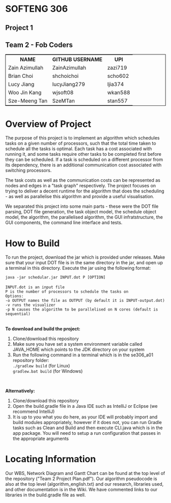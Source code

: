 <h1>SOFTENG 306</h1>
<h2>Project 1</h2>
<h2>Team 2 - Fob Coders</h2>
<table style="width: 100%; border: 1px solid black">
<tr>
    <th>NAME</th>
    <th>GITHUB USERNAME</th>
    <th>UPI</th>
</tr>
<tr>
<tr>
    <td>Zain Azimullah</td>
    <td>ZainAzimullah</td>
    <td>zazi719</td>
</tr>
<tr>
    <td>Brian Choi</td>
    <td>shchoichoi</td>
    <td>scho602</td>
</tr>
<tr>
    <td>Lucy Jiang</td>
    <td>lucyJiang279</td>
    <td>ljia374</td>
</tr>
<tr>
    <td>Woo Jin Kang</td>
    <td>wjsoft08</td>
    <td>wkan588</td>
</tr>
<tr>
    <td>Sze-Meeng Tan</td>
    <td>SzeMTan</td>
    <td>stan557</td>
</tr>
</table>
<h1>Overview of Project</h1>
<p>
    The purpose of this project is to implement an algorithm which schedules tasks on a given number of processors,
    such that the total time taken to schedule all the tasks is optimal.  Each task has a cost associated with running it,
    and some tasks require other tasks to be completed first before they can be scheduled.  If a task is scheduled on a different
    processor from its dependency, there is an additional communication cost associated with switching processors.
</p>
<p>
    The task costs as well as the communication costs can be represented as nodes and edges in a "task graph" respectively.
    The project focuses on trying to deliver a decent runtime for the algorithm that does the scheduling - as well as parallelise
    this algorithm and provide a useful visualisation.
</p>
<p>
    We separated this project into some main parts - these were the DOT file parsing, DOT file generation, the task object model,
    the schedule object model, the algorithm, the parallelised algorithm, the GUI infratstructure, the GUI components, the command line
    interface and tests.
</p>
<h1>How to Build</h1>
<p>
    To run the project, download the jar which is provided under releases.  Make sure that your input DOT file is in the same
    directory in the jar, and open up a terminal in this directory.  Execute the jar using the following format:
</p>
<code>java -jar schedular.jar INPUT.dot P [OPTION]</code><br/>
<br/>
<code>INPUT.dot is an input file</code><br/>
<code>P is the number of processors to schedule the tasks on</code><br/>
<code>Options:</code><br/>
<code>-o OUTPUT names the file as OUTPUT (by default it is INPUT-output.dot)</code><br/>
<code>-v runs the visualizer</code><br/>
<code>-p N causes the algorithm to be parallelised on N cores (default is sequential)</code><br/>
<br/>
<p>
    <b>To download and build the project:</b>
</p>
<ol>
    <li>Clone/download this repository</li>
    <li>Make sure you have set a system environment variable called JAVA_HOME which points to the JDK directory on your system</li>
    <li>Run the following command in a terminal which is in the se306_a01 repository folder:</li>
    <code>./gradlew build</code> (for Linux)
    <br/>
    <code>gradlew.bat build</code> (for Windows)
</ol>
<br/>
<p>
    <b>Alternatively:</b>
</p>
<ol>
    <li>Clone/download this repository</li>
    <li>Open the build.gradle file in a Java IDE such as IntelliJ or Eclipse (we recommend IntelliJ)</li>
    <li>It is up to you what you do here, as your IDE will probably import and build modules appropriately,
        however if it does not, you can run Gradle tasks such as Clean and Build and then execute CLI.java
        which is in the app package.  You will need to setup a run configuration that passes in the appropriate
        arguments</li>
</ol>
<h1>Locating Information</h1>
<p>
    Our WBS, Network Diagram and Gantt Chart can be found at the top level of the repository ("Team 2 Project Plan.pdf").
    Our algorithm pseudocode is also at the top level (algorithm_english.txt) and our research, libraries used, and other
    documentation is in the Wiki.  We have commented links to our libraries in the build.gradle file as well.
</p>
